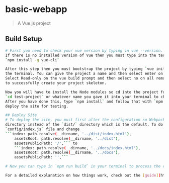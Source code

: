 # basic-webapp

> A Vue.js project

## Build Setup

``` bash
# First you need to check your vue version by typing in vue --version. 
If there is no installed version of Vue then you must type into the terminal 
`npm install -g vue-cli`

After this step then you must bootstrap the project by typing `vue init webpack test-project` into
the terminal. You can give the project a name and then select enter on the next two prompts. 
Select Read-only on the vue build prompt and then select no on all remaining prompts 
to successfully create your project skeleton.

Now you will have to install the Node modules so cd into the project folder name so type in 
`cd test-project` or whatever name you gave it into your terminal to change directories. 
After you have done this, type `npm install` and follow that with `npm run dev` to 
deploy the site for testing. 

## Deploy Site
# To deploy the site, you must first alter the configuration so Webpack builds the code in a `docs/` 
directory instead of the `dist/` directory which is the default. To do this you must open the
`config/index.js` file and change
```index: path.resolve(__dirname, '../dist/index.html'),
    assetsRoot: path.resolve(__dirname, '../dist'),
    assetsPublicPath: '/',``` to 
    ```index: path.resolve(__dirname, '../docs/index.html'),
    assetsRoot: path.resolve(__dirname, '../docs'),
    assetsPublicPath: '',```

# Now you can type in `npm run build` in your terminal to process the code, and build the site.

For a detailed explanation on how things work, check out the [guide](http://vuejs-templates.github.io/webpack/) and [docs for vue-loader](http://vuejs.github.io/vue-loader).
